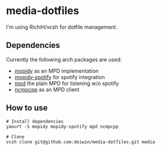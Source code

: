 # media-dotfiles

I'm using RichiH/vcsh for dotfile management.

## Dependencies
Currently the following arch packages are used:
- [mopidy](https://aur.archlinux.org/packages/mopidy/) as an MPD implementation
- [mopidy-spotify](https://aur.archlinux.org/packages/mopidy-spotify/) for spotify integration
- [mpd](https://www.archlinux.org/packages/?name=mpd) the plain MPD for listening w/o spotify
- [ncmpcpp](https://www.archlinux.org/packages/?name=ncmpcpp) as an MPD client

## How to use
```
# Install dependencies
yaourt -S mopidy mopidy-spotify mpd ncmpcpp

# Clone  
vcsh clone git@github.com:deiwin/media-dotfiles.git media
```
